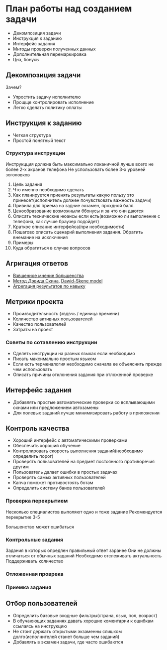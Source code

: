 # План работы над созданием задачи

* Декомпозиция задачи
* Инструкция к заданию
* Интерфейс задания
* Мнтоды проверки полученных данных
* Дополнительная перемаркировка
* Цна, бонусы

## Декомпозиция задачи

Зачем?
* Упростить задачу исполнителю
* Прощще контролировать исполнение
* Легко сделать политику оплаты


## Инструкция к заданию

* Четкая структура
* Простой понятный текст

### Структура инструкции

Инструкцция должна быть максимально локаничной лучше всего не более 2-х экранов телефона
Не успользовать более 3-х уровней зоголовков

1. Цель задания
2. Что именно необходимо сделать
3. Как планируется приенять результаты какую пользу это принесет(исполнитель должен почувствовать важность задачи)
4. Привила для приема на задние экзамен, прохдной балл.
5. Ценообразование возможныли ббонусы и за что они даются
6. Описать технические нюансы если есть(возможно ли выполнение с телефона, как лучше браузер подойдет)
7. Краткое описание интерфейса(при необходимости)
8. Пошагово описать сценарий выполнения задания. Обратить внемание на исключения
9. Примеры
10. Куда обратиться в случае вопросов

## Агригация ответов

* [Взвшенное мнение большенства](https://en.wikipedia.org/wiki/Weighted_majority_algorithm_(machine_learning))
* [Метод Дэвида Скина](https://toloka.ai/ru/docs/guide/concepts/result-aggregation.html#aggr__dawid-skene), [Dawid-Skene model](https://jstor.org/stable/2346806?seq=1)
* [Агрегация результатов по навыку](https://toloka.ai/ru/docs/guide/concepts/result-aggregation.html#aggr__aggr-by-skill)

## Метрики проекта

* Производительность (звдвчь / единица времени)
* Количество активных пользователей
* Качество пользователей
* Затраты на проект


### Советы по сотавлению инструкции

* Сделеть инструкции на разных языках если необходимо
* Писать максимально простым языком
* Если есть терменалогия необходимо сначала ее объеяснить прежде чем использовать
* Описать причины отклонения задания при отложенной проверке

## Интерфейс задания

* Добавлять простые автоматические проверки со всплывающими окнами или предложением автозамены
* Для полевых заданий лучше минимизировать работу в приложении

## Контроль качества

* Хороший интерфейс с автоматическими проверками
* Обеспечить хороший обучение
* Контролировать скорость выполнения заданий(необходимо определить порог)
* Проверять пользователей на предмет постоянного противоречия другим
* Пользователь далает ошибки в простых задачах
* Проверять самых активных пользователей
* Капча поможет противостоять ботам
* Определить систему банов пользователей

### Проверка перекрытием

Несколько специалистов выполяют одно и тоже задание
Рекомендуется перекрытие 3-5

Большенство может ошибаться

### Контрольные задания

Задания в которых опредлен правильный ответ заранее
Они не должны отличаться от обычных заданий
Необходимо отслеживать актуальность
Поддерживать количество

### Отложенная проврека

### Приемка задания

## Отбор пользователей

* Определить базовые входные фильтры(страна, язык, пол, возраст)
* В обучаюющих заданиях давать хорошие коментарии к ошибкам ссылаясь на инструкцию
* Не стоит держать открытыми экзаменны слишком долго(исполнителей станет больше чем заданий)
* Добавлять в экзамен задачи, где часто ошибаются
